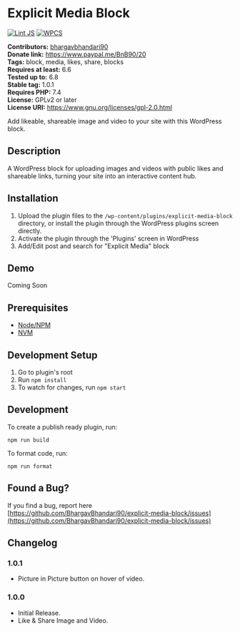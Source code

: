 # Explicit Media Block #

[![Lint JS](https://github.com/BhargavBhandari90/explicit-media-block/actions/workflows/lint-js.yml/badge.svg)](https://github.com/BhargavBhandari90/explicit-media-block/actions/workflows/lint-js.yml)
[![WPCS](https://github.com/BhargavBhandari90/explicit-media-block/actions/workflows/wpcs.yml/badge.svg)](https://github.com/BhargavBhandari90/explicit-media-block/actions/workflows/wpcs.yml)

**Contributors:** [bhargavbhandari90](https://profiles.wordpress.org/bhargavbhandari90/)  
**Donate link:** https://www.paypal.me/BnB90/20  
**Tags:** block, media, likes, share, blocks  
**Requires at least:** 6.6  
**Tested up to:** 6.8  
**Stable tag:** 1.0.1  
**Requires PHP:** 7.4  
**License:** GPLv2 or later  
**License URI:** https://www.gnu.org/licenses/gpl-2.0.html  

Add likeable, shareable image and video to your site with this WordPress block.

## Description ##

A WordPress block for uploading images and videos with public likes and shareable links, turning your site into an interactive content hub.

## Installation ##

1. Upload the plugin files to the `/wp-content/plugins/explicit-media-block` directory, or install the plugin through the WordPress plugins screen directly.
2. Activate the plugin through the 'Plugins' screen in WordPress
3. Add/Edit post and search for "Explicit Media" block

## Demo
Coming Soon

## Prerequisites
- [Node/NPM](https://nodejs.org/en/download/)
- [NVM](https://github.com/nvm-sh/nvm)

## Development Setup
1. Go to plugin's root
2. Run `npm install`
5. To watch for changes, run `npm start`

## Development

To create a publish ready plugin, run:

	npm run build

To format code, run:

	npm run format


## Found a Bug? ##

If you find a bug, report here 
[https://github.com/BhargavBhandari90/explicit-media-block/issues](https://github.com/BhargavBhandari90/explicit-media-block/issues)

## Changelog ##

### 1.0.1 ###
* Picture in Picture button on hover of video.

### 1.0.0 ###
* Initial Release.
* Like & Share Image and Video.
